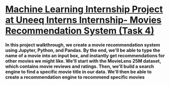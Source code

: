 # **<u>Machine Learning Internship Project at Uneeq Interns Internship- Movies Recommendation System (Task 4)</u>**

 **In this project walkthrough, we create a movie recommendation system using Jupyter, Python, and Pandas.  By the end, we'll be able to type the name of a movie into an input box, and instantly get recommendations for other movies we might like. We'll start with the MovieLens 25M dataset, which contains movie reviews and ratings.  Then, we'll build a search engine to find a specific movie title in our data.  We'll then be able to create a recommendation engine to recommend specific movies**
